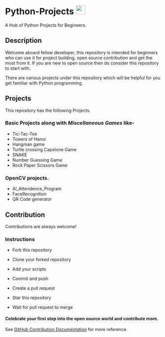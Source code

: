 
# Python-Projects <a href="https://emoji.gg/emoji/1887_python"><img src="https://cdn3.emoji.gg/emojis/1887_python.png" width="30px" height="30px" alt="python"></a>
A Hub of Python Projects for Begineers.


## Description

Welcome aboard fellow developer, this repository is intended for beginners who can use it for project building, open source contribution and get the most from it.
If you are new to open source then do consider this repository to start with.

There are various projects under this repository which will be helpful for you get familiar with Python programming.

## Projects

This repository has the following Projects.
### Basic Projects along with *Miscellaneous Games* like- 
- Tic-Tac-Toe
- Towers of Hanoi
- Hangman game
- Turtle crossing Capstone Game
- SNAKE
- Number Guessing Game
- Rock Paper Scissors Game

### OpenCV projects.

- AI_Attendence_Program
- FaceRecognition
- QR Code generator




## Contribution

Contributions are always welcome!
### Instructions
- Fork this repository

- Clone your forked repository

- Add your scripts

- Commit and push

- Create a pull request

- Star this repository

- Wait for pull request to merge

#### Celebrate your first step into the open source world and contribute more.

See [GitHub Contribution Documentation](https://docs.github.com/en/get-started/quickstart/contributing-to-projects) for more reference.



